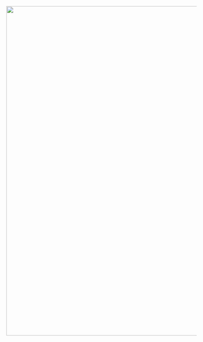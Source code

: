 <p><a class="imgpopup" href="/sites/default/files/china_cloud_hosting2.jpg"><img src="/sites/default/files/china_cloud_hosting2.jpg width="1200" height="871" /></a></p> 
